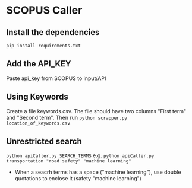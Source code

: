 # SCOPUS Caller 

## Install the dependencies
`pip install requirements.txt`

## Add the API_KEY
Paste api_key from SCOPUS to input/API

## Using Keywords
Create a file keywords.csv. The file should have two columns "First term" and "Second term". Then run ``python scrapper.py location_of_keywords.csv`` 

## Unrestricted search
``python apiCaller.py SEARCH_TERMS`` 
e.g. ``python apiCaller.py transportation "road safety" "machine learning"``
- When a seacrh terms has a space ("machine learning"), use double quotations to enclose it (safety "machine learning")
